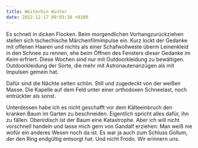 ```yaml
---
title: Weiterhin Winter
date: 2022-12-17 09:03:38 +0100
---
```

Es schneit in dicken Flocken. Beim morgendlichen Vorhangzurückziehen stellen sich tschechische Märchenfilmimpulse ein. Kurz lockt der Gedanke mit offenen Haaren und nichts als einer Schafwollweste überm Leinenkleid in den Schnee zu rennen, ehe beim Öffnen des Fensters dieser Gedanke im Keim erfriert. Diese Wochen sind nur mit Outdoorkleidung zu bewältigen. Outdoorkleidung der Sorte, die mehr mit Astronautenanzügen als mit Impulsen gemein hat.

Dafür sind die Nächte selten schön. Still und zugedeckt von der weißen Masse. Die Kapelle auf dem Feld unter einer orthodoxen Schneelast, noch entrückter als sonst.

Unterdessen habe ich es nicht geschafft vor dem Kälteeinbruch den kranken Baum im Garten zu beschneiden. Eigentlich spricht alles dafür, ihn zu fällen. Oberirdisch ist der Baum eine Katastrophe. Aber ich will nicht vorschnell handeln und lasse mich gern von Gandalf erziehen: Man weiß nie wofür ein anderes Wesen noch da ist. Es war ja auch zum Schluss Gollum, der den Ring endgültig entsorgt hat. Und nicht Frodo. Wir erinnern uns.